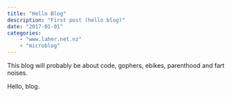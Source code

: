 ```yaml
---
title: "Hello Blog"
description: "First post (hello blog)"
date: "2017-01-01"
categories: 
    - "www.laher.net.nz"
    - "microblog"
---
```


This blog will probably be about code, gophers, ebikes, parenthood and fart noises. 

Hello, blog.
